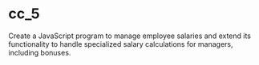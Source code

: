 # cc_5
 Create a JavaScript program to manage employee salaries and extend its functionality to handle specialized salary calculations for managers, including bonuses.
